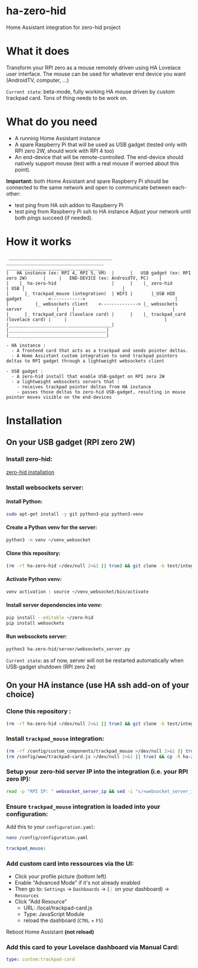# ha-zero-hid
Home Assistant integration for zero-hid project

# What it does
Transform your RPI zero as a mouse remotely driven using HA Lovelace user interface. 
The mouse can be used for whatever end device you want (AndroidTV, computer, ...)

`Current state`: beta-mode, fully working HA mouse driven by custom trackpad card. Tons of thing needs to be work on.

# What do you need
- A running Home Assistant instance
- A spare Raspberry Pi that will be used as USB gadget (tested only with RPI zero 2W, should work with RPI 4 too)
- An end-device that will be remote-controlled. The end-device should natively support mouse (test with a real mouse if worried about this point).

**Important:** both Home Assistant and spare Raspberry Pi should be connected to the same network and open to communicate between each-other:
- test ping from HA ssh addon to Raspberry Pi
- test ping from Raspberry Pi ssh to HA instance
Adjust your network until both pings succeed (if needed).

# How it works
```
 _______________________________________        _____________________________________       _____________________________________ 
|   HA instance (ex: RPI 4, RPI 5, VM)  |      |   USB gadget (ex: RPI zero 2W)      |     |   END-DEVICE (ex: AndroidTV, PC)    |
|    |_ ha-zero-hid                     |      |    |_ zero-hid                      | USB |                                     |
|      |_ trackpad_mouse (integration)  | WIFI |       |_USB HID gadget          <------------>                                  |
|          |_ websockets client    <--------------> |_ websockets server             |     |                                     |
|      |_ trackpad_card (lovelace card) |      |    |_ trackpad_card (lovelace card) |     |                                     |
|_______________________________________|      |_____________________________________|     |_____________________________________|

- HA instance :
  - A frontend card that acts as a trackpad and sends pointer deltas.
  - A Home Assistant custom integration to send trackpad pointers deltas to RPI gadget through a lightweight websockets client

- USB gadget :
  - A zero-hid install that enable USB-gadget on RPI zero 2W
  - a lightweight websockets servers that :
    - receives trackpad pointer deltas from HA instance
    - passes those deltas to zero-hid USB-gadget, resulting in mouse pointer moves visible on the end-devices
```

# Installation

## On your USB gadget (RPI zero 2W)

### Install zero-hid: 
[zero-hid installation](https://github.com/cgu-tech/zero-hid)

### Install websockets server: 

#### Install Python:
```bash
sudo apt-get install -y git python3-pip python3-venv
```

#### Create a Python venv for the server:
```bash
python3 -m venv ~/venv_websocket
```

#### Clone this repository:
```bash
(rm -rf ha-zero-hid >/dev/null 2>&1 || true) && git clone -b test/integration https://github.com/cgu-tech/ha-zero-hid.git
```

#### Activate Python venv:
```bash
venv activation : source ~/venv_websocket/bin/activate
```

#### Install server dependencies into venv:
```bash
pip install --editable ~/zero-hid
pip install websockets
```

#### Run websockets server:
```bash
python3 ha-zero-hid/server/websockets_server.py
```

`Current state`: as of now, server will not be restarted automatically when USB-gadget shutdown (RPI zero 2w)

## On your HA instance (use HA ssh add-on of your choice)

### Clone this repository :
```bash
(rm -rf ha-zero-hid >/dev/null 2>&1 || true) && git clone -b test/integration https://github.com/cgu-tech/ha-zero-hid.git
```

### Install `trackpad_mouse` integration:
```bash
(rm -rf /config/custom_components/trackpad_mouse >/dev/null 2>&1 || true) && cp -R ha-zero-hid/custom_components /config
(rm /config/www/trackpad-card.js >/dev/null 2>&1 || true) && cp -R ha-zero-hid/www /config
```

### Setup your zero-hid server IP into the integration (i.e. your RPI zero IP):
```bash
read -p "RPI IP: " websocket_server_ip && sed -i "s/<websocket_server_ip>/${websocket_server_ip}/g" /config/custom_components/trackpad_mouse/__init__.py
```

### Ensure `trackpad_mouse` integration is loaded into your configuration:
Add this to your `configuration.yaml`:
```bash
nano /config/configuration.yaml
```
```yaml
trackpad_mouse:
```

### Add custom card into ressources via the UI:
- Click your profile picture (bottom left)
- Enable "Advanced Mode" if it's not already enabled
- Then go to: `Settings` → `Dashboards` → (`⋮` on your dashboard) → `Resources`
- Click "Add Resource"
  - URL: /local/trackpad-card.js
  - Type: JavaScript Module
  - reload the dashboard (`CTRL` + `F5`)

Reboot Home Assistant **(not reload)**

### Add this card to your Lovelace dashboard via **Manual Card**:
```yaml
type: custom:trackpad-card
```

